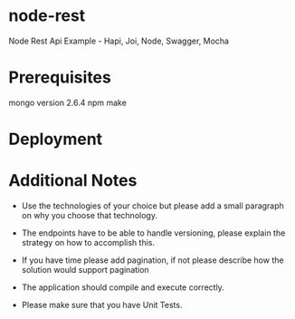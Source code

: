 node-rest
=========

Node Rest Api Example - Hapi, Joi, Node, Swagger, Mocha

Prerequisites
=========

  mongo version 2.6.4
  npm
  make
  
Deployment
=========



Additional Notes
==========
- Use the technologies of your choice but please add a small paragraph on why you choose that technology.

- The endpoints have to be able to handle versioning, please explain the strategy on how to accomplish this.

- If you have time please add pagination, if not please describe how the solution would support pagination

- The application should compile and execute correctly.

- Please make sure that you have Unit Tests.
